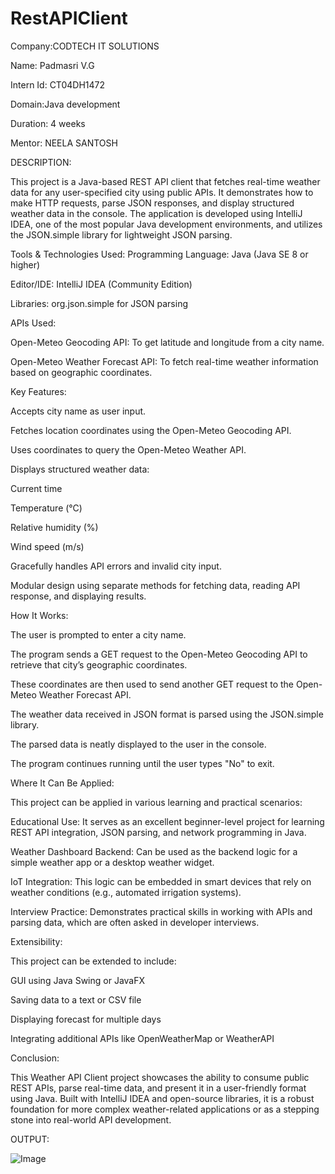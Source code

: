 # RestAPIClient

Company:CODTECH IT SOLUTIONS

Name: Padmasri V.G

Intern Id: CT04DH1472

Domain:Java development

Duration: 4 weeks

Mentor: NEELA SANTOSH

DESCRIPTION:

This project is a Java-based REST API client that fetches real-time weather data for any user-specified city using public APIs. It demonstrates how to make HTTP requests, parse JSON responses, and display structured weather data in the console. The application is developed using IntelliJ IDEA, one of the most popular Java development environments, and utilizes the JSON.simple library for lightweight JSON parsing.

Tools & Technologies Used:
Programming Language: Java (Java SE 8 or higher)

Editor/IDE: IntelliJ IDEA (Community Edition)

Libraries: org.json.simple for JSON parsing

APIs Used:

Open-Meteo Geocoding API: To get latitude and longitude from a city name.

Open-Meteo Weather Forecast API: To fetch real-time weather information based on geographic coordinates.

 Key Features:

Accepts city name as user input.

Fetches location coordinates using the Open-Meteo Geocoding API.

Uses coordinates to query the Open-Meteo Weather API.

Displays structured weather data:

Current time

Temperature (°C)

Relative humidity (%)

Wind speed (m/s)

Gracefully handles API errors and invalid city input.

Modular design using separate methods for fetching data, reading API response, and displaying results.

 How It Works:

The user is prompted to enter a city name.

The program sends a GET request to the Open-Meteo Geocoding API to retrieve that city’s geographic coordinates.

These coordinates are then used to send another GET request to the Open-Meteo Weather Forecast API.

The weather data received in JSON format is parsed using the JSON.simple library.

The parsed data is neatly displayed to the user in the console.

The program continues running until the user types "No" to exit.

 Where It Can Be Applied:

This project can be applied in various learning and practical scenarios:

Educational Use: It serves as an excellent beginner-level project for learning REST API integration, JSON parsing, and network programming in Java.

Weather Dashboard Backend: Can be used as the backend logic for a simple weather app or a desktop weather widget.

IoT Integration: This logic can be embedded in smart devices that rely on weather conditions (e.g., automated irrigation systems).

Interview Practice: Demonstrates practical skills in working with APIs and parsing data, which are often asked in developer interviews.

 Extensibility:

This project can be extended to include:

GUI using Java Swing or JavaFX

Saving data to a text or CSV file

Displaying forecast for multiple days

Integrating additional APIs like OpenWeatherMap or WeatherAPI

 Conclusion:
 
This Weather API Client project showcases the ability to consume public REST APIs, parse real-time data, and present it in a user-friendly format using Java. Built with IntelliJ IDEA and open-source libraries, it is a robust foundation for more complex weather-related applications or as a stepping stone into real-world API development.

OUTPUT:

![Image](https://github.com/user-attachments/assets/22f0c13a-e840-4175-871b-b07551c38883)
